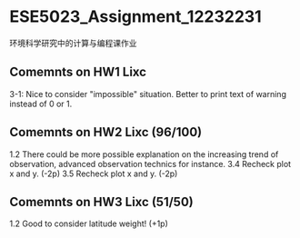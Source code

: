 # ESE5023_Assignment_12232231
环境科学研究中的计算与编程课作业

## Comemnts on HW1 Lixc
3-1: Nice to consider "impossible" situation. Better to print text of warning instead of 0 or 1.

## Comemnts on HW2 Lixc (96/100)
1.2 
There could be more possible explanation on the increasing trend of observation, advanced observation technics for instance. 
3.4
Recheck plot x and y. (-2p)
3.5 
Recheck plot x and y. (-2p)

## Comemnts on HW3 Lixc  (51/50)
1.2
Good to consider latitude weight! (+1p)
